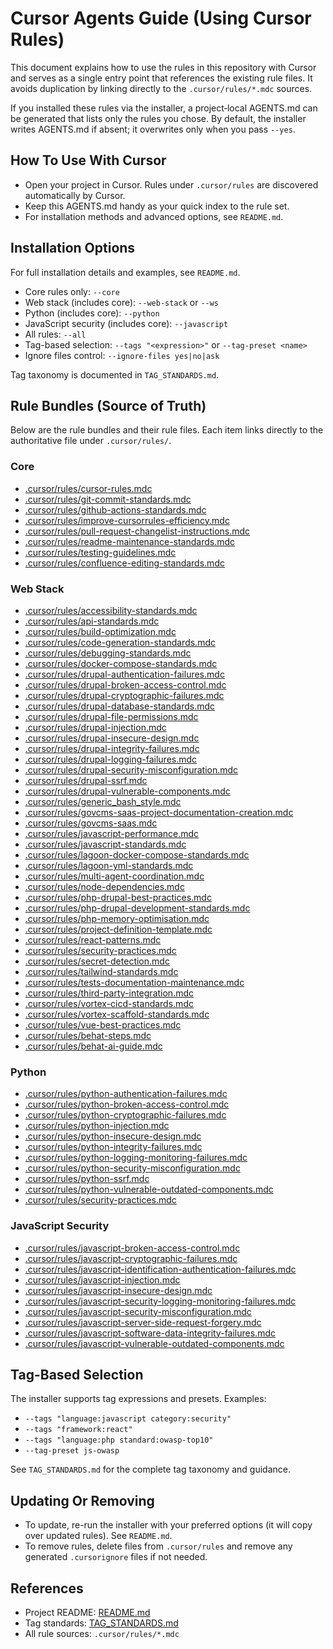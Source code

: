 # Cursor Agents Guide (Using Cursor Rules)

This document explains how to use the rules in this repository with Cursor and serves as a single entry point that references the existing rule files. It avoids duplication by linking directly to the `.cursor/rules/*.mdc` sources.

If you installed these rules via the installer, a project‑local AGENTS.md can be generated that lists only the rules you chose. By default, the installer writes AGENTS.md if absent; it overwrites only when you pass `--yes`.

## How To Use With Cursor
- Open your project in Cursor. Rules under `.cursor/rules` are discovered automatically by Cursor.
- Keep this AGENTS.md handy as your quick index to the rule set.
- For installation methods and advanced options, see `README.md`.

## Installation Options
For full installation details and examples, see `README.md`.
- Core rules only: `--core`
- Web stack (includes core): `--web-stack` or `--ws`
- Python (includes core): `--python`
- JavaScript security (includes core): `--javascript`
- All rules: `--all`
- Tag-based selection: `--tags "<expression>"` or `--tag-preset <name>`
- Ignore files control: `--ignore-files yes|no|ask`

Tag taxonomy is documented in `TAG_STANDARDS.md`.

## Rule Bundles (Source of Truth)
Below are the rule bundles and their rule files. Each item links directly to the authoritative file under `.cursor/rules/`.

### Core
- [.cursor/rules/cursor-rules.mdc](.cursor/rules/cursor-rules.mdc)
- [.cursor/rules/git-commit-standards.mdc](.cursor/rules/git-commit-standards.mdc)
- [.cursor/rules/github-actions-standards.mdc](.cursor/rules/github-actions-standards.mdc)
- [.cursor/rules/improve-cursorrules-efficiency.mdc](.cursor/rules/improve-cursorrules-efficiency.mdc)
- [.cursor/rules/pull-request-changelist-instructions.mdc](.cursor/rules/pull-request-changelist-instructions.mdc)
- [.cursor/rules/readme-maintenance-standards.mdc](.cursor/rules/readme-maintenance-standards.mdc)
- [.cursor/rules/testing-guidelines.mdc](.cursor/rules/testing-guidelines.mdc)
 - [.cursor/rules/confluence-editing-standards.mdc](.cursor/rules/confluence-editing-standards.mdc)

### Web Stack
- [.cursor/rules/accessibility-standards.mdc](.cursor/rules/accessibility-standards.mdc)
- [.cursor/rules/api-standards.mdc](.cursor/rules/api-standards.mdc)
- [.cursor/rules/build-optimization.mdc](.cursor/rules/build-optimization.mdc)
- [.cursor/rules/code-generation-standards.mdc](.cursor/rules/code-generation-standards.mdc)
- [.cursor/rules/debugging-standards.mdc](.cursor/rules/debugging-standards.mdc)
- [.cursor/rules/docker-compose-standards.mdc](.cursor/rules/docker-compose-standards.mdc)
- [.cursor/rules/drupal-authentication-failures.mdc](.cursor/rules/drupal-authentication-failures.mdc)
- [.cursor/rules/drupal-broken-access-control.mdc](.cursor/rules/drupal-broken-access-control.mdc)
- [.cursor/rules/drupal-cryptographic-failures.mdc](.cursor/rules/drupal-cryptographic-failures.mdc)
- [.cursor/rules/drupal-database-standards.mdc](.cursor/rules/drupal-database-standards.mdc)
- [.cursor/rules/drupal-file-permissions.mdc](.cursor/rules/drupal-file-permissions.mdc)
- [.cursor/rules/drupal-injection.mdc](.cursor/rules/drupal-injection.mdc)
- [.cursor/rules/drupal-insecure-design.mdc](.cursor/rules/drupal-insecure-design.mdc)
- [.cursor/rules/drupal-integrity-failures.mdc](.cursor/rules/drupal-integrity-failures.mdc)
- [.cursor/rules/drupal-logging-failures.mdc](.cursor/rules/drupal-logging-failures.mdc)
- [.cursor/rules/drupal-security-misconfiguration.mdc](.cursor/rules/drupal-security-misconfiguration.mdc)
- [.cursor/rules/drupal-ssrf.mdc](.cursor/rules/drupal-ssrf.mdc)
- [.cursor/rules/drupal-vulnerable-components.mdc](.cursor/rules/drupal-vulnerable-components.mdc)
- [.cursor/rules/generic_bash_style.mdc](.cursor/rules/generic_bash_style.mdc)
- [.cursor/rules/govcms-saas-project-documentation-creation.mdc](.cursor/rules/govcms-saas-project-documentation-creation.mdc)
- [.cursor/rules/govcms-saas.mdc](.cursor/rules/govcms-saas.mdc)
- [.cursor/rules/javascript-performance.mdc](.cursor/rules/javascript-performance.mdc)
- [.cursor/rules/javascript-standards.mdc](.cursor/rules/javascript-standards.mdc)
- [.cursor/rules/lagoon-docker-compose-standards.mdc](.cursor/rules/lagoon-docker-compose-standards.mdc)
- [.cursor/rules/lagoon-yml-standards.mdc](.cursor/rules/lagoon-yml-standards.mdc)
- [.cursor/rules/multi-agent-coordination.mdc](.cursor/rules/multi-agent-coordination.mdc)
- [.cursor/rules/node-dependencies.mdc](.cursor/rules/node-dependencies.mdc)
- [.cursor/rules/php-drupal-best-practices.mdc](.cursor/rules/php-drupal-best-practices.mdc)
- [.cursor/rules/php-drupal-development-standards.mdc](.cursor/rules/php-drupal-development-standards.mdc)
- [.cursor/rules/php-memory-optimisation.mdc](.cursor/rules/php-memory-optimisation.mdc)
- [.cursor/rules/project-definition-template.mdc](.cursor/rules/project-definition-template.mdc)
- [.cursor/rules/react-patterns.mdc](.cursor/rules/react-patterns.mdc)
- [.cursor/rules/security-practices.mdc](.cursor/rules/security-practices.mdc)
- [.cursor/rules/secret-detection.mdc](.cursor/rules/secret-detection.mdc)
- [.cursor/rules/tailwind-standards.mdc](.cursor/rules/tailwind-standards.mdc)
- [.cursor/rules/tests-documentation-maintenance.mdc](.cursor/rules/tests-documentation-maintenance.mdc)
- [.cursor/rules/third-party-integration.mdc](.cursor/rules/third-party-integration.mdc)
- [.cursor/rules/vortex-cicd-standards.mdc](.cursor/rules/vortex-cicd-standards.mdc)
- [.cursor/rules/vortex-scaffold-standards.mdc](.cursor/rules/vortex-scaffold-standards.mdc)
- [.cursor/rules/vue-best-practices.mdc](.cursor/rules/vue-best-practices.mdc)
- [.cursor/rules/behat-steps.mdc](.cursor/rules/behat-steps.mdc)
- [.cursor/rules/behat-ai-guide.mdc](.cursor/rules/behat-ai-guide.mdc)

### Python
- [.cursor/rules/python-authentication-failures.mdc](.cursor/rules/python-authentication-failures.mdc)
- [.cursor/rules/python-broken-access-control.mdc](.cursor/rules/python-broken-access-control.mdc)
- [.cursor/rules/python-cryptographic-failures.mdc](.cursor/rules/python-cryptographic-failures.mdc)
- [.cursor/rules/python-injection.mdc](.cursor/rules/python-injection.mdc)
- [.cursor/rules/python-insecure-design.mdc](.cursor/rules/python-insecure-design.mdc)
- [.cursor/rules/python-integrity-failures.mdc](.cursor/rules/python-integrity-failures.mdc)
- [.cursor/rules/python-logging-monitoring-failures.mdc](.cursor/rules/python-logging-monitoring-failures.mdc)
- [.cursor/rules/python-security-misconfiguration.mdc](.cursor/rules/python-security-misconfiguration.mdc)
- [.cursor/rules/python-ssrf.mdc](.cursor/rules/python-ssrf.mdc)
- [.cursor/rules/python-vulnerable-outdated-components.mdc](.cursor/rules/python-vulnerable-outdated-components.mdc)
- [.cursor/rules/security-practices.mdc](.cursor/rules/security-practices.mdc)

### JavaScript Security
- [.cursor/rules/javascript-broken-access-control.mdc](.cursor/rules/javascript-broken-access-control.mdc)
- [.cursor/rules/javascript-cryptographic-failures.mdc](.cursor/rules/javascript-cryptographic-failures.mdc)
- [.cursor/rules/javascript-identification-authentication-failures.mdc](.cursor/rules/javascript-identification-authentication-failures.mdc)
- [.cursor/rules/javascript-injection.mdc](.cursor/rules/javascript-injection.mdc)
- [.cursor/rules/javascript-insecure-design.mdc](.cursor/rules/javascript-insecure-design.mdc)
- [.cursor/rules/javascript-security-logging-monitoring-failures.mdc](.cursor/rules/javascript-security-logging-monitoring-failures.mdc)
- [.cursor/rules/javascript-security-misconfiguration.mdc](.cursor/rules/javascript-security-misconfiguration.mdc)
- [.cursor/rules/javascript-server-side-request-forgery.mdc](.cursor/rules/javascript-server-side-request-forgery.mdc)
- [.cursor/rules/javascript-software-data-integrity-failures.mdc](.cursor/rules/javascript-software-data-integrity-failures.mdc)
- [.cursor/rules/javascript-vulnerable-outdated-components.mdc](.cursor/rules/javascript-vulnerable-outdated-components.mdc)

## Tag-Based Selection
The installer supports tag expressions and presets. Examples:
- `--tags "language:javascript category:security"`
- `--tags "framework:react"`
- `--tags "language:php standard:owasp-top10"`
- `--tag-preset js-owasp`

See `TAG_STANDARDS.md` for the complete tag taxonomy and guidance.

## Updating Or Removing
- To update, re-run the installer with your preferred options (it will copy over updated rules). See `README.md`.
- To remove rules, delete files from `.cursor/rules` and remove any generated `.cursorignore` files if not needed.

## References
- Project README: [README.md](README.md)
- Tag standards: [TAG_STANDARDS.md](TAG_STANDARDS.md)
- All rule sources: `.cursor/rules/*.mdc`
